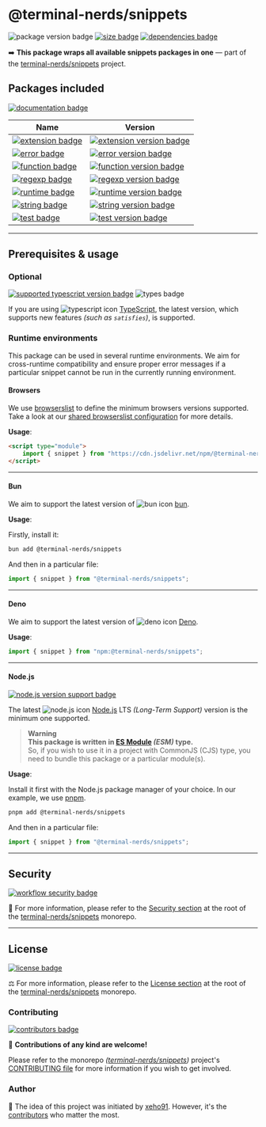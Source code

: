 # @terminal-nerds/snippets

![package version badge]
[![size badge]][size url]
[![dependencies badge]][dependencies url]

➡️ **This package wraps all available snippets packages in one** — part of the [terminal-nerds/snippets] project.

[terminal-nerds/snippets]: https://github.com/terminal-nerds/snippets
[package version badge]: https://img.shields.io/npm/v/@terminal-nerds/snippets/latest?style=for-the-badge&logo=npm
[dependencies badge]: https://img.shields.io/librariesio/release/npm/@terminal-nerds/snippets?style=for-the-badge
[dependencies url]: https://libraries.io/npm/@terminal-nerds%2snippets
[size badge]: https://img.shields.io/bundlephobia/minzip/@terminal-nerds/snippets?style=for-the-badge&label=size
[size url]: https://packagephobia.com/result?p=@terminal-nerds/snippets

## Packages included

[![documentation badge]][documentation url]

[documentation badge]: https://img.shields.io/static/v1?color=informational&style=for-the-badge&label=documentation&message=jsdocs.io
[documentation url]: https://jsdocs.io/package/@terminal-nerds/snippets

| Name                            | Version                                          |
| ------------------------------- | ------------------------------------------------ |
| [![extension badge]][extension] | [![extension version badge]][extension npm page] |
| [![error badge]][error]         | [![error version badge]][error npm page]         |
| [![function badge]][function]   | [![function version badge]][function npm page]   |
| [![regexp badge]][regexp]       | [![regexp version badge]][regexp npm page]       |
| [![runtime badge]][runtime]     | [![runtime version badge]][runtime npm page]     |
| [![string badge]][string]       | [![string version badge]][string npm page]       |
| [![test badge]][test]           | [![test version badge]][test npm page]           |

<!-- prettier-ignore-start -->
<!-- PACKAGES LINKS -->
[extension]: https://github.com/terminal-nerds/snippets/blob/main/packages/extension/README.md
[extension badge]: https://img.shields.io/static/v1?label=%40terminal-nerds&message=snippets-extension&style=flat-square&color=informational
[extension version badge]: https://img.shields.io/npm/v/@terminal-nerds/snippets-extension/latest?style=flat-square&logo=npm
[extension npm page]: https://www.npmjs.com/package/@terminal-nerds/snippets-extension

[error]: https://github.com/terminal-nerds/snippets/blob/main/packages/error/README.md
[error badge]: https://img.shields.io/static/v1?label=%40terminal-nerds&message=snippets-error&style=flat-square&color=informational
[error version badge]: https://img.shields.io/npm/v/@terminal-nerds/snippets-error/latest?style=flat-square&logo=npm
[error npm page]: https://www.npmjs.com/package/@terminal-nerds/snippets-error

[function]: https://github.com/terminal-nerds/snippets/blob/main/packages/function/README.md
[function badge]: https://img.shields.io/static/v1?label=%40terminal-nerds&message=snippets-function&style=flat-square&color=informational
[function version badge]: https://img.shields.io/npm/v/@terminal-nerds/snippets-function/latest?style=flat-square&logo=npm
[function npm page]: https://www.npmjs.com/package/@terminal-nerds/snippets-function

[regexp]: https://github.com/terminal-nerds/snippets/blob/main/packages/regexp/README.md
[regexp badge]: https://img.shields.io/static/v1?label=%40terminal-nerds&message=snippets-regexp&style=flat-square&color=informational
[regexp version badge]: https://img.shields.io/npm/v/@terminal-nerds/snippets-regexp/latest?style=flat-square&logo=npm
[regexp npm page]: https://www.npmjs.com/package/@terminal-nerds/snippets-regexp

[runtime]: https://github.com/terminal-nerds/snippets/blob/main/packages/runtime/README.md
[runtime badge]: https://img.shields.io/static/v1?label=%40terminal-nerds&message=snippets-runtime&style=flat-square&color=informational
[runtime version badge]: https://img.shields.io/npm/v/@terminal-nerds/snippets-runtime/latest?style=flat-square&logo=npm
[runtime npm page]: https://www.npmjs.com/package/@terminal-nerds/snippets-runtime

[string]: https://github.com/terminal-nerds/snippets/blob/main/packages/string/README.md
[string badge]: https://img.shields.io/static/v1?label=%40terminal-nerds&message=snippets-string&style=flat-square&color=informational
[string version badge]: https://img.shields.io/npm/v/@terminal-nerds/snippets-string/latest?style=flat-square&logo=npm
[string npm page]: https://www.npmjs.com/package/@terminal-nerds/snippets-string

[test]: https://github.com/terminal-nerds/snippets/blob/main/packages/test/README.md
[test badge]: https://img.shields.io/static/v1?label=%40terminal-nerds&message=snippets-test&style=flat-square&color=informational
[test version badge]: https://img.shields.io/npm/v/@terminal-nerds/snippets-test/latest?style=flat-square&logo=npm
[test npm page]: https://www.npmjs.com/package/@terminal-nerds/snippets-test
<!-- prettier-ignore-end -->

---

## Prerequisites & usage

### Optional

[![supported typescript version badge]][typescript]
![types badge]

[typescript]: https://typescriptlang.org/
[typescript icon]: https://api.iconify.design/logos/typescript-icon.svg
[supported typescript version badge]: https://img.shields.io/github/package-json/dependency-version/terminal-nerds/snippets/peer/typescript?filename=packages%2Ftypescript%2Fpackage.json&logo=typescript&style=for-the-badge&label=typescript
[types badge]: https://img.shields.io/npm/types/@terminal-nerds/snippets-function?style=for-the-badge&logo=typescript

If you are using ![typescript icon] [TypeScript],
the latest version, which supports new features _(such as `satisfies`)_, is supported.

### Runtime environments

This package can be used in several runtime environments.
We aim for cross-runtime compatibility and ensure proper error messages
if a particular snippet cannot be run in the currently running environment.

#### Browsers

We use [browserslist] to define the minimum browsers versions supported.\
Take a look at our [shared browserslist configuration] for more details.

[browserslist]: https://github.com/browserslist/browserslist
[shared browserslist configuration]: https://github.com/terminal-nerds/configs/blob/main/packages/browserslist/source/browsers.ts

**Usage**:

```html
<script type="module">
	import { snippet } from "https://cdn.jsdelivr.net/npm/@terminal-nerds/snippets";
</script>
```

---

#### Bun

We aim to support the latest version of ![bun icon] [bun].

**Usage**:

Firstly, install it:

```sh
bun add @terminal-nerds/snippets
```

And then in a particular file:

```js
import { snippet } from "@terminal-nerds/snippets";
```

[bun]: https://bun.sh/
[bun icon]: https://api.iconify.design/logos/bun.svg

---

#### Deno

We aim to support the latest version of ![deno icon] [Deno].

**Usage**:

```ts
import { snippet } from "npm:@terminal-nerds/snippets";
```

[deno]: https://deno.land/
[deno icon]: https://api.iconify.design/logos/deno.svg

---

#### Node.js

[![node.js version support badge]][node.js]

The latest ![node.js icon] [Node.js] LTS _(Long-Term Support)_ version is the minimum one supported.

> **Warning**\
> **This package is written in [ES Module] _(ESM)_ type.**\
> So, if you wish to use it in a project with CommonJS (CJS) type, you need to bundle this package or a particular module(s).

**Usage**:

Install it first with the Node.js package manager of your choice. In our example, we use [pnpm].

```sh
pnpm add @terminal-nerds/snippets
```

And then in a particular file:

```js
import { snippet } from "@terminal-nerds/snippets";
```

[ES Module]: https://www.freecodecamp.org/news/javascript-es-modules-and-module-bundlers
[pnpm]: https://pnpm.io
[node.js]: https://nodejs.org/en/
[node.js icon]: https://api.iconify.design/logos/nodejs-icon.svg
[node.js version support badge]: https://img.shields.io/node/v-lts/@terminal-nerds/snippets?style=for-the-badge&logo=nodedotjs

---

## Security

[![workflow security badge]][security policy]

🔐 For more information, please refer to the [Security section] at the root of
the [terminal-nerds/snippets] monorepo.

[workflow security badge]: https://img.shields.io/github/actions/workflow/status/terminal-nerds/snippets/maintenance.yml?label=Security&logo=github&style=for-the-badge&branch=main
[security section]: https://github.com/terminal-nerds/snippets#security
[security policy]: https://github.com/terminal-nerds/snippets/security/policy

---

## License

[![license badge]][license]

⚖️ For more information, please refer to the [License section] at the root of the [terminal-nerds/snippets] monorepo.

[license]: https://github.com/terminal-nerds/snippets/blob/main/LICENSE.md
[license badge]: https://img.shields.io/github/license/terminal-nerds/snippets?style=for-the-badge
[license section]: https://github.com/terminal-nerds/snippets#License

### Contributing

[![contributors badge]][contributors url]

🤝 **Contributions of any kind are welcome!**

Please refer to the monorepo _([terminal-nerds/snippets])_ project's [CONTRIBUTING file] for more information
if you wish to get involved.

[contributing file]: https://github.com/terminal-nerds/snippets/blob/main/.github/CONTRIBUTING.md
[contributors badge]: https://img.shields.io/github/contributors/terminal-nerds/snippets?style=for-the-badge
[contributors url]: https://github.com/terminal-nerds/snippets#contributors

### Author

🎉 The idea of this project was initiated by [xeho91]. However, it's the [contributors] who matter the most.

[contributors]: https://github.com/terminal-nerds/snippets/blob/main/README.md#project-contributors
[xeho91]: https://github.com/xeho91
